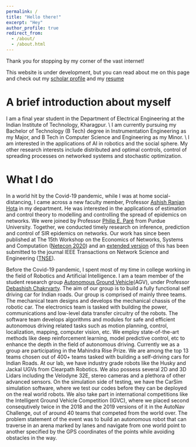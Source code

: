 ```yaml
---
permalink: /
title: "Hello there!"
excerpt: "Hey"
author_profile: true
redirect_from: 
  - /about/
  - /about.html
---
```




Thank you for stopping by my corner of the vast internet! <br>

This website is under development, but you can read about me on this page and check out my [scholar profile](https://scholar.google.com/citations?user=wko463sAAAAJ&hl=en) and my [resume](https://drive.google.com/file/d/1lyrzXsg3yQIDyTkq0Gpq1KpPyIf9eVDe/view) 

A brief introduction about myself
======
I am a final year student in the Department of Electrical Engineering at the Indian Institute of Technology, Kharagpur. \\
I am currently pursuing my Bachelor of Technology (B Tech) degree in Instrumentation Engineering as my Major, and B Tech in Computer Science and Engineering as my Minor. \\
I am interested in the applications of AI in robotics and the social sphere. My other research interests include distributed and optimal controls, control of spreading processes on networked systems and stochastic optimization.
<br>

What I do
=====
In a world hit by the Covid-19 pandemic, while I was at home social-distancing, I came across a new faculty member, Professor [Ashish Ranjan Hota](http://www.facweb.iitkgp.ac.in/~ahota/index.html) in my department. He was interested in the applications of estimation and control theory to modelling and controlling the spread of epidemics on networks. We were joined by Professor [Philip E. Paré](https://sites.google.com/view/philpare) from Purdue University. Together, we conducted timely research on inference, prediction and control of SIR epidemics on networks. Our work has since been published at The 15th Workshop on the Economics of Networks, Systems and Computation ([Netecon 2020](https://people.iiis.tsinghua.edu.cn/~huang/netecon20/)) and an [extended version](https://arxiv.org/abs/2006.16185) of this has been submitted to the journal IEEE Transactions on Network Science and Engineering ([TNSE](https://www.comsoc.org/publications/journals/ieee-tnse)). 

Before the Covid-19 pandemic, I spent most of my time in college working in the field of Robotics and Artificial Intelligence. I am a team member of the student research group [Autonomous Ground Vehicle](https://www.agv.iitkgp.ac.in)(AGV), under Professor [Debashish Chakrvarty](http://www.iitkgp.ac.in/department/MI/faculty/mi-dc). The aim of our group is to build a fully functional self driving car for Indian roads. Our group is comprised of mainly three teams. The mechanical team designs and develops the mechanical chassis of the robotic car. The electronics team is tasked with building the power, communications and low-level data transfer circuitry of the robots. The software team develops algorithms and modules for safe and efficient autonomous driving related tasks such as motion planning, control, localization, mapping, computer vision, etc. We employ state-of-the-art methods like deep reinforcement learning, model predictive control, etc to enhance the depth in the field of autonomous driving. Currently we as a group are participating in the Mahindra Rise Prize. We are among the top 13 teams chosen out of 400+ teams tasked with building a self-driving cars for Indian Roads. At our lab, we have industry grade robots like the Husky and Jackal UGVs from Clearpath Robotics. We also possess several 2D and 3D Lidars including the Velodyne 32E, stereo cameras and a plethora of other advanced sensors. On the simulation side of testing, we have the CarSim simulation software, where we test our codes before they can be deployed on the real world robots. We also take part in international competitions like the Intelligent Ground Vehicle Competition (IGVC), where we placed second consequtively twice in the 2018 and the 2019 versions of it in the AutoNav Challenge, out of around 40 teams that competed from the world over. The problem statement of the event was to build an autonomous robot that can traverse in an arena marked by lanes and navigate from one world point to another specified by the GPS coordinates of the points while avoiding obstacles in the way. 
